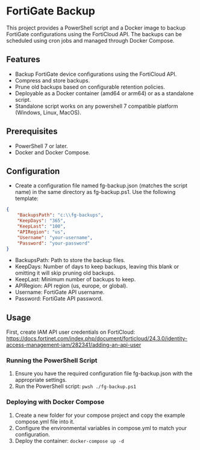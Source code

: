 # FortiGate Backup
This project provides a PowerShell script and a Docker image to backup FortiGate configurations using the FortiCloud API. The backups can be scheduled using cron jobs and managed through Docker Compose.

## Features
* Backup FortiGate device configurations using the FortiCloud API.
* Compress and store backups.
* Prune old backups based on configurable retention policies.
* Deployable as a Docker container (amd64 or arm64) or as a standalone script.
* Standalone script works on any powershell 7 compatible platform (Windows, Linux, MacOS).

## Prerequisites
* PowerShell 7 or later.
* Docker and Docker Compose.

## Configuration
* Create a configuration file named fg-backup.json (matches the script name) in the same directory as fg-backup.ps1. Use the following template:

```json
{
    "BackupsPath": "c:\\fg-backups",
    "KeepDays": "365",
    "KeepLast": "100",
    "APIRegion": "us",
    "Username": "your-username",
    "Password": "your-password"
}
```

* BackupsPath: Path to store the backup files.
* KeepDays: Number of days to keep backups, leaving this blank or omitting it will skip pruning old backups.
* KeepLast: Minimum number of backups to keep.
* APIRegion: API region (us, europe, or global).
* Username: FortiGate API username.
* Password: FortiGate API password.

## Usage
First, create IAM API user credentials on FortiCloud: https://docs.fortinet.com/index.php/document/forticloud/24.3.0/identity-access-management-iam/282341/adding-an-api-user

### Running the PowerShell Script

1. Ensure you have the required configuration file fg-backup.json with the appropriate settings.
2. Run the PowerShell script: ``pwsh ./fg-backup.ps1``

### Deploying with Docker Compose

1. Create a new folder for your compose project and copy the example compose.yml file into it.
2. Configure the environmental variables in compose.yml to match your configuration.
3. Deploy the container: ``docker-compose up -d``
